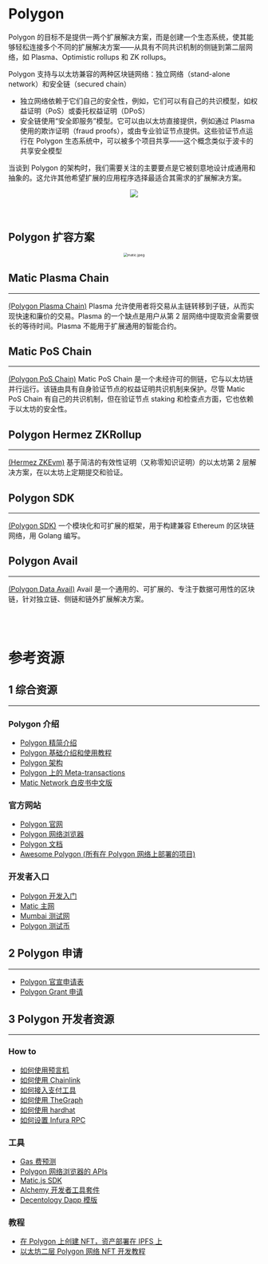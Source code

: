 # Polygon

Polygon 的目标不是提供一两个扩展解决方案，而是创建一个生态系统，使其能够轻松连接多个不同的扩展解决方案——从具有不同共识机制的侧链到第二层网络，如 Plasma、Optimistic rollups 和 ZK rollups。  

Polygon 支持与以太坊兼容的两种区块链网络：独立网络（stand-alone network）和安全链（secured chain）
- 独立网络依赖于它们自己的安全性，例如，它们可以有自己的共识模型，如权益证明（PoS）或委托权益证明（DPoS）  
- 安全链使用“安全即服务”模型。它可以由以太坊直接提供，例如通过 Plasma 使用的欺诈证明（fraud proofs），或由专业验证节点提供。这些验证节点运行在 Polygon 生态系统中，可以被多个项目共享——这个概念类似于波卡的共享安全模型

当谈到 Polygon 的架构时，我们需要关注的主要要点是它被刻意地设计成通用和抽象的。这允许其他希望扩展的应用程序选择最适合其需求的扩展解决方案。

<center><img src="https://github.com/Dapp-Learning-DAO/Dapp-Learning-Arsenal/blob/main/images/basic/29-Polygon(matic)-layer2/matic.jpeg?raw=true" /></center>

<br/>
<br/>

## Polygon 扩容方案

<center>
    <img src="https://img.chainnews.com/material/images/a0172d4158f8e2529fd3d04d8142e818.jpg-article" alt="matic.jpeg" style="zoom:50%;" />
</center>

## Matic Plasma Chain

---

[(Polygon Plasma Chain)](https://docs.matic.network/docs/develop/ethereum-matic/plasma/getting-started) Plasma 允许使用者将交易从主链转移到子链，从而实现快速和廉价的交易。Plasma 的一个缺点是用户从第 2 层网络中提取资金需要很长的等待时间。Plasma 不能用于扩展通用的智能合约。

## Matic PoS Chain

---

[(Polygon PoS Chain)](https://docs.matic.network/docs/develop/ethereum-matic/pos/getting-started/) Matic PoS Chain 是一个未经许可的侧链，它与以太坊链并行运行。该链由具有自身验证节点的权益证明共识机制来保护。尽管 Matic PoS Chain 有自己的共识机制，但在验证节点 staking 和检查点方面，它也依赖于以太坊的安全性。

## Polygon Hermez ZKRollup

---

[(Hermez ZKEvm)](https://www.chainnews.com/articles/018319341743.htm) 基于简洁的有效性证明（又称零知识证明）的以太坊第 2 层解决方案，在以太坊上定期提交和验证。

## Polygon SDK

---

[(Polygon SDK)](https://polygon.technology/polygon-sdk/) 一个模块化和可扩展的框架，用于构建兼容 Ethereum 的区块链网络，用 Golang 编写。

## Polygon Avail

---

[(Polygon Data Avail)](https://blog.polygon.technology/introducing-avail-by-polygon-a-robust-general-purpose-scalable-data-availability-layer-98bc9814c048) Avail 是一个通用的、可扩展的、专注于数据可用性的区块链，针对独立链、侧链和链外扩展解决方案。

<br/>
<br/>

# 参考资源

## 1 综合资源

---

### Polygon 介绍

- [Polygon 精简介绍](https://biquan365.com/12636.html)
- [Polygon 基础介绍和使用教程](https://www.yuque.com/docs/share/8e737364-c380-418e-af21-0f07095fe900)
- [Polygon 架构](https://docs.matic.network/docs/contribute/matic-architecture)
- [Polygon 上的 Meta-transactions](https://docs.matic.network/docs/develop/metatransactions/getting-started)
- [Matic Network 白皮书中文版](https://www.chainnews.com/articles/022315243415.htm)

### 官方网站

- [Polygon 官网](https://polygon.technology/)
- [Polygon 网络浏览器](https://polygonscan.com/)
- [Polygon 文档](https://docs.matic.network/)
- [Awesome Polygon (所有在 Polygon 网络上部署的项目)](http://awesomepolygon.com/)

### 开发者入口

- [Polygon 开发入门](https://docs.matic.network/docs/develop/getting-started)
- [Matic 主网](https://rpc-mainnet.maticvigil.com)
- [Mumbai 测试网](https://rpc-mumbai.maticvigil.com)
- [Polygon 测试币](https://faucet.matic.network/)

## 2 Polygon 申请

---

- [Polygon 官宣申请表](https://airtable.com/shrDaWf1UYNzkhTbg)
- [Polygon Grant 申请](https://polygon.technology/developer-support-program/)

## 3 Polygon 开发者资源

---

### How to

- [如何使用预言机](https://docs.matic.network/docs/develop/oracles/getting-started)
- [如何使用 Chainlink](https://docs.matic.network/docs/develop/oracles/chainlink)
- [如何接入支付工具](https://docs.matic.network/docs/develop/fiat-on-ramp)
- [如何使用 TheGraph](https://docs.matic.network/docs/develop/graph)
- [如何使用 hardhat](https://docs.matic.network/docs/develop/hardhat/)
- [如何设置 Infura RPC](https://www.youtube.com/watch?v=jz6idHfMGvk)

### 工具

- [Gas 费预测](https://docs.matic.network/docs/develop/tools/matic-gas-station/#usage)
- [Polygon 网络浏览器的 APIs](https://polygonscan.com/apis)
- [Matic.js SDK](https://github.com/maticnetwork/matic.js)
- [Alchemy 开发者工具套件](https://www.alchemy.com/)
- [Decentology Dapp 模版](https://dappstarter.decentology.com/)

### 教程

- [在 Polygon 上创建 NFT，资产部署在 IPFS 上](https://medium.com/pinata/how-to-create-layer-2-nfts-with-polygon-and-ipfs-aef998ff8ef2)
- [以太坊二层 Polygon 网络 NFT 开发教程](https://cloud.tencent.com/developer/article/1828250)
